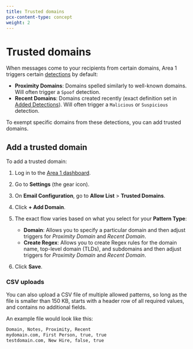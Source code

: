 ```yaml
---
title: Trusted domains
pcx-content-type: concept
weight: 2
---
```


# Trusted domains

When messages come to your recipients from certain domains, Area 1 triggers certain [detections](/email-security/reference/dispositions-and-attributes/) by default:

- **Proximity Domains**: Domains spelled similarly to well-known domains. Will often trigger a `Spoof` detection.
- **Recent Domains**: Domains created recently (exact definition set in [Added Detections](/email-security/email-configuration/enhanced-detections/added-detections/)). Will often trigger a `Malicious` or `Suspicious` detection.

To exempt specific domains from these detections, you can add trusted domains.

## Add a trusted domain

To add a trusted domain:

1. Log in to the [Area 1 dashboard](https://horizon.area1security.com/).
2. Go to **Settings** (the gear icon).
3. On **Email Configuration**, go to **Allow List** > **Trusted Domains**.
4. Click **+ Add Domain**.
5. The exact flow varies based on what you select for your **Pattern Type**:

    - **Domain**: Allows you to specify a particular domain and then adjust triggers for *Proximity Domain* and *Recent Domain*.
    - **Create Regex**: Allows you to create Regex rules for the domain name, top-level domain (TLDs), and subdomains and then adjust triggers for *Proximity Domain* and *Recent Domain*.

6. Click **Save**.

### CSV uploads

You can also upload a CSV file of multiple allowed patterns, so long as the file is smaller than 150 KB, starts with a header row of all required values, and contains no additional fields.

An example file would look like this:

```txt
Domain, Notes, Proximity, Recent
mydomain.com, First Person, true, true
testdomain.com, New Hire, false, true
```